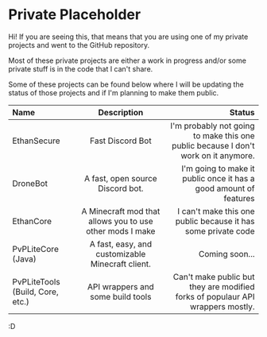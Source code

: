# Private Placeholder
Hi! If you are seeing this, that means that you are using one of my private projects and went to the GitHub repository.

Most of these private projects are either a work in progress and/or some private stuff is in the code that I can't share.

Some of these projects can be found below where I will be updating the status of those projects and if I'm planning to make them public.


| Name           | Description    | Status     |
| :------------- | :----------: | -----------: |
|  EthanSecure   | Fast Discord Bot  | I'm probably not going to make this one public because I don't work on it anymore. |
| DroneBot  | A fast, open source Discord bot. | I'm going to make it public once it has a good amount of features  |
| EthanCore | A Minecraft mod that allows you to use other mods I make | I can't make this one public because it has some private code |
| PvPLiteCore (Java) | A fast, easy, and customizable Minecraft client. | Coming soon... |
| PvPLiteTools (Build, Core, etc.) | API wrappers and some build tools | Can't make public but they are modified forks of populaur API wrappers mostly. |

:D
